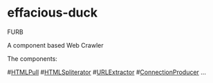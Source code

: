 # effacious-duck
FURB

A component based Web Crawler 

The components:

#[HTMLPull](src/main/HTMLPull.java)
#[HTMLSpliterator](src/main/HTMLSpliterator.java)
#[URLExtractor](src/main/URLExtractor.java)
#[ConnectionProducer](src/main/ConnectionProducer.java)
...


